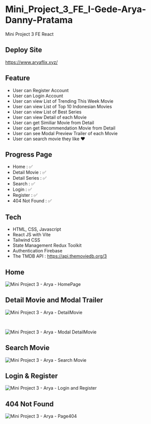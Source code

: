 # Mini_Project_3_FE_I-Gede-Arya-Danny-Pratama
Mini Project 3 FE React

## Deploy Site
https://www.aryaflix.xyz/

## Feature
- User can Register Account
- User can Login Account
- User can view List of Trending This Week Movie
- User can view List of Top 10 Indonesian Movies
- User can view List of Best Series
- User can view Detail of each Movie
- User can get Similiar Movie from Detail
- User can get Recommendation Movie from Detail
- User can see Modal Preview Trailer of each Movie
- User can search movie they like ❤️

## Progress Page
- Home : ✅
- Detail Movie : ✅
- Detail Series : ✅
- Search : ✅
- Login : ✅
- Register : ✅
- 404 Not Found : ✅

## Tech
- HTML, CSS, Javascript
- React JS with Vite
- Tailwind CSS
- State Management Redux Toolkit
- Authentication Firebase
- The TMDB API : https://api.themoviedb.org/3

## Home
![Mini Project 3 - Arya - HomePage](https://github.com/Frontend-OneSide-BRI/Mini_Project_3_FE_I-Gede-Arya-Danny-Pratama/assets/75374189/48228317-0546-4b13-808e-02777b60e661)

## Detail Movie and Modal Trailer
![Mini Project 3 - Arya - DetailMovie](https://github.com/Frontend-OneSide-BRI/Mini_Project_3_FE_I-Gede-Arya-Danny-Pratama/assets/75374189/27b0e9b6-6c86-46e9-b5de-261b234fe410)

<br>

![Mini Project 3 - Arya - Modal DetailMovie](https://github.com/Frontend-OneSide-BRI/Mini_Project_3_FE_I-Gede-Arya-Danny-Pratama/assets/75374189/e11677ff-3941-4c73-8593-578eff9fac4e)

## Search Movie
![Mini Project 3 - Arya - Search Movie](https://github.com/Frontend-OneSide-BRI/Mini_Project_3_FE_I-Gede-Arya-Danny-Pratama/assets/75374189/0a4cea44-0050-4564-bf48-18556a94f1bf)

## Login & Register
![Mini Project 3 - Arya - Login and Register](https://github.com/Frontend-OneSide-BRI/Mini_Project_3_FE_I-Gede-Arya-Danny-Pratama/assets/75374189/540baeb7-8026-4016-b432-fcf2ebacebc4)

## 404 Not Found
![Mini Project 3 - Arya - Page404](https://github.com/Frontend-OneSide-BRI/Mini_Project_3_FE_I-Gede-Arya-Danny-Pratama/assets/75374189/efcb1b3c-f972-419c-b923-6a7446424084)
